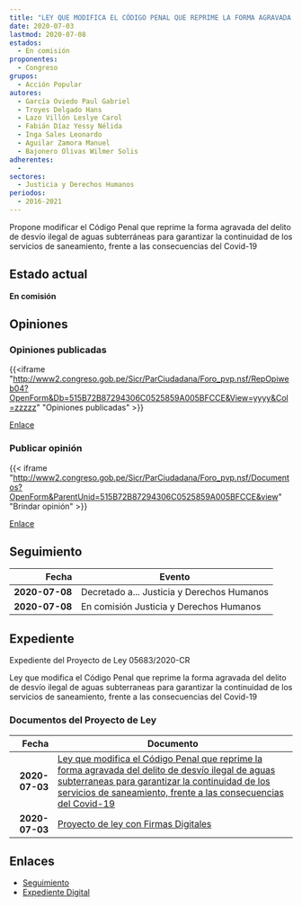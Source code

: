 ```yaml
---
title: "LEY QUE MODIFICA EL CÓDIGO PENAL QUE REPRIME LA FORMA AGRAVADA DEL DELITO DE DESVÍO ILEGAL DE AGUAS SUBTERRÁNEAS PARA GARANTIZAR LA CONTINUIDAD DE LOS SERVICIOS DE SANEAMIENTO, FRENTE A LAS CONSECUENCIAS DEL COVID-19"
date: 2020-07-03
lastmod: 2020-07-08
estados: 
  - En comisión
proponentes: 
  - Congreso
grupos: 
  - Acción Popular
autores: 
  - García Oviedo Paul Gabriel
  - Troyes Delgado Hans
  - Lazo Villón Leslye Carol
  - Fabián Díaz Yessy Nélida
  - Inga Sales Leonardo
  - Aguilar Zamora Manuel
  - Bajonero Olivas Wilmer Solis
adherentes: 
  - 
sectores: 
  - Justicia y Derechos Humanos
periodos: 
  - 2016-2021
---
```


Propone modificar el Código Penal que reprime la forma agravada del delito de desvío ilegal de aguas subterráneas para garantizar la continuidad de los servicios de saneamiento, frente a las consecuencias del Covid-19


## Estado actual

**En comisión**

## Opiniones

### Opiniones publicadas

{{<iframe "http://www2.congreso.gob.pe/Sicr/ParCiudadana/Foro_pvp.nsf/RepOpiweb04?OpenForm&Db=515B72B87294306C0525859A005BFCCE&View=yyyy&Col=zzzzz" "Opiniones publicadas" >}}

[Enlace](http://www2.congreso.gob.pe/Sicr/ParCiudadana/Foro_pvp.nsf/RepOpiweb04?OpenForm&Db=515B72B87294306C0525859A005BFCCE&View=yyyy&Col=zzzzz)
### Publicar opinión

{{< iframe "http://www2.congreso.gob.pe/Sicr/ParCiudadana/Foro_pvp.nsf/Documentos?OpenForm&ParentUnid=515B72B87294306C0525859A005BFCCE&view" "Brindar opinión" >}}

[Enlace](http://www2.congreso.gob.pe/Sicr/ParCiudadana/Foro_pvp.nsf/Documentos?OpenForm&ParentUnid=515B72B87294306C0525859A005BFCCE&view)

## Seguimiento

| Fecha | Evento |
|------:|--------|
| **2020-07-08** | Decretado a... Justicia y Derechos Humanos|
| **2020-07-08** | En comisión Justicia y Derechos Humanos|


## Expediente

Expediente del Proyecto de Ley 05683/2020-CR

Ley que modifica el Código Penal que reprime la forma agravada del delito de desvío ilegal de aguas subterraneas para garantizar la continuidad de los servicios de saneamiento, frente a las consecuencias del Covid-19


### Documentos del Proyecto de Ley

| Fecha | Documento |
|------:|--------|
| **2020-07-03** | [Ley que modifica el Código Penal que reprime la forma agravada del delito de desvío ilegal de aguas subterraneas para garantizar la continuidad de los servicios de saneamiento, frente a las consecuencias del Covid-19](http://www.leyes.congreso.gob.pe/Documentos/2016_2021/Proyectos_de_Ley_y_de_Resoluciones_Legislativas/PL05683-20200703.pdf) |
| **2020-07-03** | [Proyecto de ley con Firmas Digitales](http://www.leyes.congreso.gob.pe/Documentos/2016_2021/Proyectos_de_Ley_y_de_Resoluciones_Legislativas/Proyectos_Firmas_digitales/PL05683.pdf) |

## Enlaces 

- [Seguimiento](http://www2.congreso.gob.pe/Sicr/TraDocEstProc/CLProLey2016.nsf/f7fff46988ca05b1052578e100829cc7/5c8da881be46e10c0525859a005ff22e?OpenDocument)
- [Expediente Digital](http://www2.congreso.gob.pe/Sicr/TraDocEstProc/CLProLey2016.nsf/f7fff46988ca05b1052578e100829cc7/5c8da881be46e10c0525859a005ff22e?OpenDocument&Click=05257FB7005EB655.eb71d0cf91d8294e05256cdf006b5706/$Body/0.1C6C)

